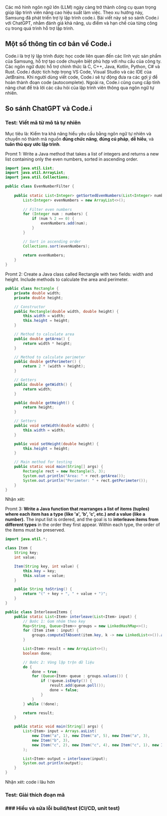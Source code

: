 Các mô hình ngôn ngữ lớn (LLM) ngày càng trở thành công cụ quan trọng giúp lập trình viên nâng cao hiệu suất làm việc. Theo xu hướng này, Samsung đã phát triển trợ lý lập trình code.i. Bài viết này sẽ so sánh Code.i với ChatGPT, nhằm đánh giá khả năng, ưu điểm và hạn chế của từng công cụ trong quá trình hỗ trợ lập trình.

## Một số thông tin cơ bản về Code.i

Code.i là trợ lý lập trình được học code liên quan đến các lĩnh vực sản phẩm của Samsung, hỗ trợ tạo code chuyên biệt phù hợp với nhu cầu của công ty. Các ngôn ngữ được hỗ trợ chính thức là C, C++, Java, Kotlin, Python, C# và Rust. Code.i được tích hợp trong VS Code, Visual Studio và các IDE của JetBrains. Khi người dùng viết code, Code.i sẽ tự động đưa ra các gợi ý để hoàn thành đoạn code (autocomplete). Ngoài ra, Code.i cũng cung cấp tính năng chat để trả lời các câu hỏi của lập trình viên thông qua ngôn ngữ tự nhiên.

## So sánh ChatGPT và Code.i

### Test: Viết mã từ mô tả tự nhiên

Mục tiêu là: Kiểm tra khả năng hiểu yêu cầu bằng ngôn ngữ tự nhiên và chuyển nó thành mã nguồn **đúng chức năng**, **đúng cú pháp**, **dễ hiểu**, và **tuân thủ quy ước lập trình**.

Promt 1: Write a Java method that takes a list of integers and returns a new list containing only the even numbers, sorted in ascending order.

```java
import java.util.List;
import java.util.ArrayList;
import java.util.Collections;

public class EvenNumberFilter {
    
    public static List<Integer> getSortedEvenNumbers(List<Integer> numbers) {
        List<Integer> evenNumbers = new ArrayList<>();
        
        // Filter even numbers
        for (Integer num : numbers) {
            if (num % 2 == 0) {
                evenNumbers.add(num);
            }
        }

        // Sort in ascending order
        Collections.sort(evenNumbers);
        
        return evenNumbers;
    }
}
```

Promt 2: Create a Java class called Rectangle with two fields: width and height. Include methods to calculate the area and perimeter.

```java
public class Rectangle {
    private double width;
    private double height;

    // Constructor
    public Rectangle(double width, double height) {
        this.width = width;
        this.height = height;
    }

    // Method to calculate area
    public double getArea() {
        return width * height;
    }

    // Method to calculate perimeter
    public double getPerimeter() {
        return 2 * (width + height);
    }

    // Getters
    public double getWidth() {
        return width;
    }

    public double getHeight() {
        return height;
    }

    // Setters
    public void setWidth(double width) {
        this.width = width;
    }

    public void setHeight(double height) {
        this.height = height;
    }

    // Main method for testing
    public static void main(String[] args) {
        Rectangle rect = new Rectangle(5, 3);
        System.out.println("Area: " + rect.getArea());
        System.out.println("Perimeter: " + rect.getPerimeter());
    }
}
```

Nhận xét: 


Promt 3: **Write a Java function that rearranges a list of items (tuples) where each item has a type (like 'a', 'b', 'c', etc.) and a value (like a number).**
The input list is ordered, and the goal is to **interleave items from different types** in the order they first appear. Within each type, the order of the items must be preserved.

```java
import java.util.*;

class Item {
    String key;
    int value;

    Item(String key, int value) {
        this.key = key;
        this.value = value;
    }

    public String toString() {
        return "(" + key + ", " + value + ")";
    }
}

public class InterleaveItems {
    public static List<Item> interleave(List<Item> input) {
        // Bước 1: Gom nhóm theo key
        Map<String, Queue<Item>> groups = new LinkedHashMap<>();
        for (Item item : input) {
            groups.computeIfAbsent(item.key, k -> new LinkedList<>()).add(item);
        }

        List<Item> result = new ArrayList<>();
        boolean done;

        // Bước 2: Vòng lặp trộn dữ liệu
        do {
            done = true;
            for (Queue<Item> queue : groups.values()) {
                if (!queue.isEmpty()) {
                    result.add(queue.poll());
                    done = false;
                }
            }
        } while (!done);

        return result;
    }

    public static void main(String[] args) {
        List<Item> input = Arrays.asList(
            new Item("a", 1), new Item("a", 5), new Item("a", 3),
            new Item("b", 3),
            new Item("c", 2), new Item("c", 4), new Item("c", 1), new Item("c", 6)
        );

        List<Item> output = interleave(input);
        System.out.println(output);
    }
}
```

Nhận xét: code i lâu hơn



### Test: Giải thích đoạn mã


### ### Hiểu và sửa lỗi build/test (CI/CD, unit test)
